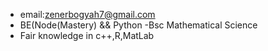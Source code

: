 - email:zenerbogyah7@gmail.com
- BE(Node(Mastery) && Python
-Bsc Mathematical Science
- Fair knowledge in c++,R,MatLab

<!---
Zena4L/Zena4L is a ✨ special ✨ repository because its `README.md` (this file) appears on your GitHub profile.
You can click the Preview link to take a look at your changes.
--->
